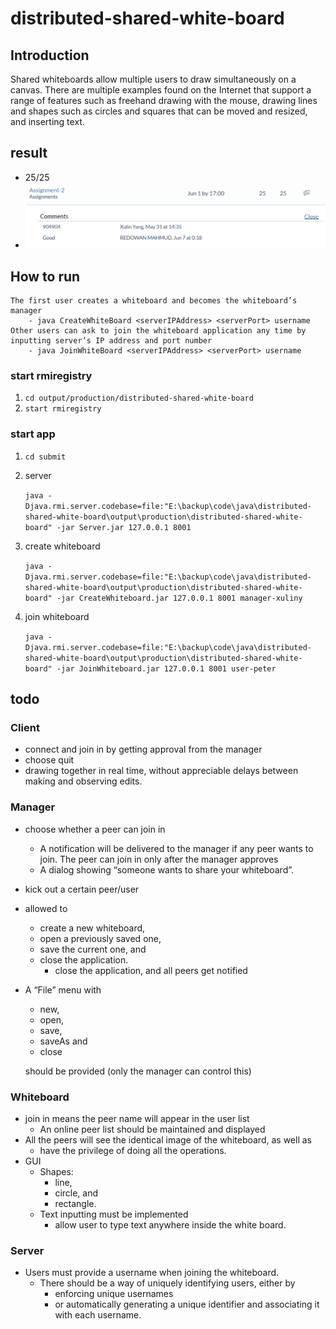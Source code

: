 # distributed-shared-white-board

## Introduction
Shared whiteboards allow multiple users to draw simultaneously on a canvas. There are multiple examples found on the Internet that support a range of features such as freehand drawing with the mouse, drawing lines and shapes such as circles and squares that can be moved and resized, and inserting text.

## result
- 25/25
- ![](./docs/result.png)

## How to run

    The first user creates a whiteboard and becomes the whiteboard’s manager
        - java CreateWhiteBoard <serverIPAddress> <serverPort> username
    Other users can ask to join the whiteboard application any time by inputting server’s IP address and port number
        - java JoinWhiteBoard <serverIPAddress> <serverPort> username

### start rmiregistry
1. ```cd output/production/distributed-shared-white-board```
2. ```start rmiregistry```

### start app
1. ```cd submit```
2. server   
    
    ```java -Djava.rmi.server.codebase=file:"E:\backup\code\java\distributed-shared-white-board\output\production\distributed-shared-white-board" -jar Server.jar 127.0.0.1 8001```
3. create whiteboard 

    ```java -Djava.rmi.server.codebase=file:"E:\backup\code\java\distributed-shared-white-board\output\production\distributed-shared-white-board" -jar CreateWhiteboard.jar 127.0.0.1 8001 manager-xuliny```
4. join whiteboard 

    ```java -Djava.rmi.server.codebase=file:"E:\backup\code\java\distributed-shared-white-board\output\production\distributed-shared-white-board" -jar JoinWhiteboard.jar 127.0.0.1 8001 user-peter```

## todo
### Client
- connect and join in by getting approval from the manager
- choose quit
- drawing together in real time, without appreciable delays between making and observing edits.

### Manager
- choose whether a peer can join in
    - A notification will be delivered to the manager if any peer wants to join. The peer can join in only after the manager approves
    - A dialog showing “someone wants to share your whiteboard”.
- kick out a certain peer/user
- allowed to 
    - create a new whiteboard, 
    - open a previously saved one, 
    - save the current one, and 
    - close the application.
        - close the application, and all peers get notified
- A “File” menu with 
    - new, 
    - open, 
    - save, 
    - saveAs and 
    - close 

    should be provided (only the manager can control this)

### Whiteboard
- join in means the peer name will appear in the user list
    - An online peer list should be maintained and displayed
- All the peers will see the identical image of the whiteboard, as well as 
    - have the privilege of doing all the operations.
- GUI
    - Shapes: 
        - line, 
        - circle, and 
        - rectangle.
    - Text inputting must be implemented 
        - allow user to type text anywhere inside the white board.

### Server
- Users must provide a username when joining the whiteboard. 
    - There should be a way of uniquely identifying users, either by 
        - enforcing unique usernames 
        - or automatically generating a unique identifier and associating it with each username.

